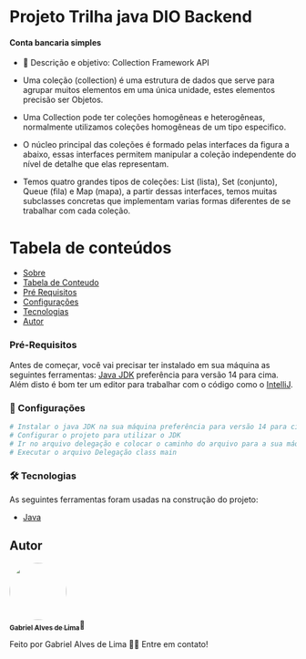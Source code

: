 # Projeto Trilha java DIO Backend

#### Conta bancaria simples

- 💬 Descrição e objetivo: Collection Framework API


- Uma coleção (collection) é uma estrutura de dados que serve para agrupar muitos elementos em uma única unidade, 
   estes elementos precisão ser Objetos.
- Uma Collection pode ter coleções homogêneas e heterogêneas, normalmente utilizamos coleções homogêneas de um tipo especifico.
- O núcleo principal das coleções é formado pelas interfaces da figura a abaixo, essas interfaces permitem manipular 
   a coleção independente do nível de detalhe que elas representam.
- Temos quatro grandes tipos de coleções: List (lista), Set (conjunto), Queue (fila) e Map (mapa), a partir dessas interfaces, 
   temos muitas subclasses concretas que implementam varias formas diferentes de se trabalhar com cada coleção.

# Tabela de conteúdos

<!--ts-->

- [Sobre](#Descrição)
- [Tabela de Conteudo](#tabela-de-conteudo)
- [Pré Requisitos](#pre-requisitos)
- [Configurações](#Configurações)
- [Tecnologias](#tecnologias)
- [Autor](#autor)
  <!--te-->
  <br>

### Pré-Requisitos

Antes de começar, você vai precisar ter instalado em sua máquina as seguintes ferramentas:
[Java JDK](https://www.oracle.com/java/technologies/downloads/) preferência para versão 14 para cima.<br>
Além disto é bom ter um editor para trabalhar com o código como o [IntelliJ](https://www.jetbrains.com/pt-br/idea/).

### 🎲 Configurações

```bash
# Instalar o java JDK na sua máquina preferência para versão 14 para cima
# Configurar o projeto para utilizar o JDK
# Ir no arquivo delegação e colocar o caminho do arquivo para a sua máquina no lugar especificado.
# Executar o arquivo Delegação class main
```

### 🛠 Tecnologias

As seguintes ferramentas foram usadas na construção do projeto:

- [Java](https://www.oracle.com/java/technologies/downloads/)

## Autor

<a href="https://www.linkedin.com/in/gabriel19br/">
<img style="border-radius: 50%;" src="https://media-exp1.licdn.com/dms/image/C4D03AQEN5MndpcR7Rg/profile-displayphoto-shrink_200_200/0/1613396219696?e=1644451200&v=beta&t=tzL1BFQ4hpDlXAsW1se7Wp1-Rud4DdBGOnocCIEPNUA" width="100px;" alt=""/>
<br/>
<sub><b>Gabriel Alves de Lima</b></sub></a>🚀

Feito por Gabriel Alves de Lima 👋🏽 Entre em contato!
